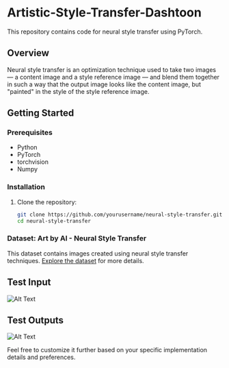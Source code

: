 # Artistic-Style-Transfer-Dashtoon

This repository contains code for neural style transfer using PyTorch.

## Overview

Neural style transfer is an optimization technique used to take two images — a content image and a style reference image — and blend them together in such a way that the output image looks like the content image, but "painted" in the style of the style reference image.

## Getting Started

### Prerequisites

- Python
- PyTorch
- torchvision
- Numpy

### Installation

1. Clone the repository:

   ```bash
   git clone https://github.com/yourusername/neural-style-transfer.git
   cd neural-style-transfer
   
### Dataset: Art by AI - Neural Style Transfer

This dataset contains images created using neural style transfer techniques. [Explore the dataset](https://www.kaggle.com/datasets/vbookshelf/art-by-ai-neural-style-transfer) for more details.

## Test Input
![Alt Text](https://github.com/Basheer22EE65R19/Artistic-Style-Transfer-Dashtoon/blob/main/Images/Test_image/zurich.jpeg)
## Test Outputs
![Alt Text](https://github.com/Basheer22EE65R19/Artistic-Style-Transfer-Dashtoon/blob/main/Images/Test_output/stylized-zurich.jpeg)


Feel free to customize it further based on your specific implementation details and preferences.
